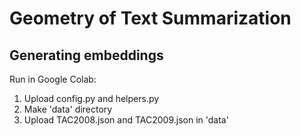 # Geometry of Text Summarization

## Generating embeddings

Run in Google Colab:

1. Upload config.py and helpers.py
2. Make 'data' directory
3. Upload TAC2008.json and TAC2009.json in 'data'
